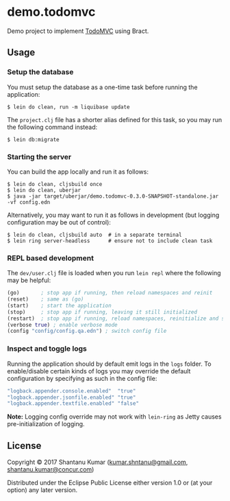 # demo.todomvc

Demo project to implement [TodoMVC](http://todomvc.com/) using Bract.


## Usage

### Setup the database

You must setup the database as a one-time task before running the application:

```shell
$ lein do clean, run -m liquibase update
```

The `project.clj` file has a shorter alias defined for this task, so you may run the following command instead:

```shell
$ lein db:migrate
```


### Starting the server

You can build the app locally and run it as follows:

```shell
$ lein do clean, cljsbuild once
$ lein do clean, uberjar
$ java -jar target/uberjar/demo.todomvc-0.3.0-SNAPSHOT-standalone.jar -vf config.edn
```

Alternatively, you may want to run it as follows in development (but logging configuration may be out of control):

```shell
$ lein do clean, cljsbuild auto  # in a separate terminal
$ lein ring server-headless      # ensure not to include clean task
```


### REPL based development

The `dev/user.clj` file is loaded when you run `lein repl` where the following may be helpful:

```clojure
(go)       ; stop app if running, then reload namespaces and reinit
(reset)    ; same as (go)
(start)    ; start the application
(stop)     ; stop app if running, leaving it still initialized
(restart)  ; stop app if running, reload namespaces, reinitialize and start up
(verbose true) ; enable verbose mode
(config "config/config.qa.edn") ; switch config file
```


### Inspect and toggle logs

Running the application should by default emit logs in the `logs` folder. To enable/disable certain kinds of logs
you may override the default configuration by specifying as such in the config file:

```clojure
"logback.appender.console.enabled"  "true"
"logback.appender.jsonfile.enabled" "true"
"logback.appender.textfile.enabled" "false"
```

**Note:** Logging config override may not work with `lein-ring` as Jetty causes pre-initialization of logging.


## License

Copyright © 2017 Shantanu Kumar (kumar.shntanu@gmail.com, shantanu.kumar@concur.com)

Distributed under the Eclipse Public License either version 1.0 or (at
your option) any later version.
